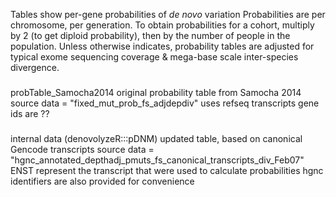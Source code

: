 Tables show per-gene probabilities of *de novo* variation
Probabilities are per chromosome, per generation.  To obtain probabilities for a cohort, multiply by 2 (to get diploid probability), then by the number of people in the population.
Unless otherwise indicates, probability tables are adjusted for typical exome sequencing coverage & mega-base scale inter-species divergence.


###
probTable_Samocha2014
original probability table from Samocha 2014
source data = "fixed_mut_prob_fs_adjdepdiv"
uses refseq transcripts
gene ids are ??

###
internal data (denovolyzeR:::pDNM)
updated table, based on canonical Gencode transcripts
source data = "hgnc_annotated_depthadj_pmuts_fs_canonical_transcripts_div_Feb07"
ENST represent the transcript that were used to calculate probabilities
hgnc identifiers are also provided for convenience



